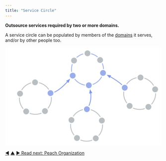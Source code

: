 ```yaml
---
title: "Service Circle"
---
```



**Outsource services required by two or more domains.**

A service circle can be populated by members of the <a href="#" class="tooltip" title="Domain: A distinct area of influence, activity and decision making within an organization.">domains</a> it serves, and/or by other people too.

![Service Circle](img/structural-patterns/service-circle.png)


<div class="bottom-nav">
<a href="delegate-circle.html" title="Back to: Delegate Circle">◀</a> <a href="organizational-structure.html" title="Up: Organizational Structure">▲</a> <a href="peach-organization.html" title="Read next: Peach Organization">▶ Read next: Peach Organization</a>
</div>


<script type="text/javascript">
Mousetrap.bind('g n', function() {
    window.location.href = 'peach-organization.html';
    return false;
});
</script>

